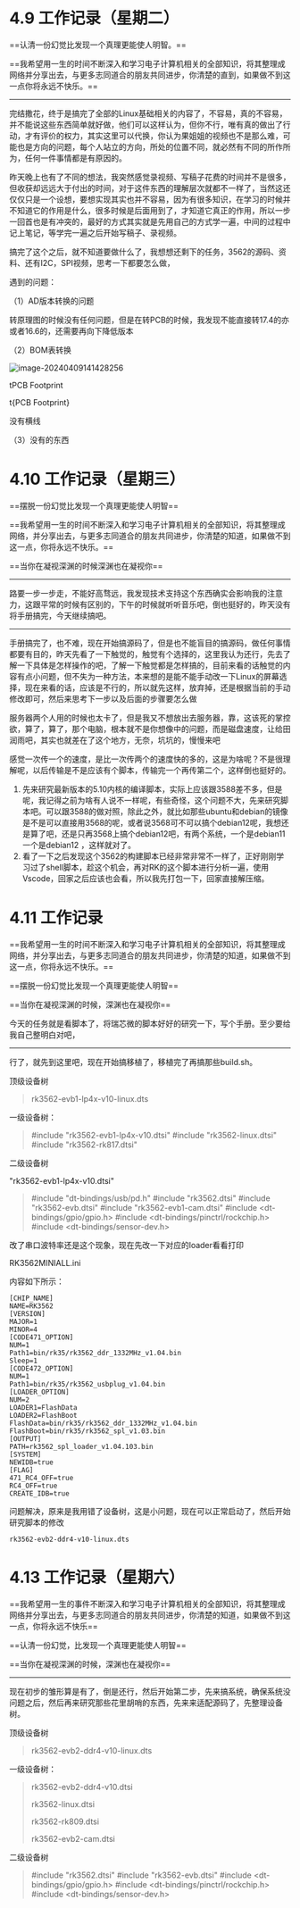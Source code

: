 # 4.9 工作记录（星期二）

==认清一份幻觉比发现一个真理更能使人明智。==

==我希望用一生的时间不断深入和学习电子计算机相关的全部知识，将其整理成网络并分享出去，与更多志同道合的朋友共同进步，你清楚的直到，如果做不到这一点你将永远不快乐。==

____

完结撒花，终于是搞完了全部的Linux基础相关的内容了，不容易，真的不容易，并不能说这些东西简单就好做，他们可以这样认为，但你不行，唯有真的做出了行动，才有评价的权力，其实这里可以代换，你认为果姐姐的视频也不是那么难，可能也是方向的问题，每个人站立的方向，所处的位置不同，就必然有不同的所作所为，任何一件事情都是有原因的。

昨天晚上也有了不同的想法，我突然感觉录视频、写稿子花费的时间并不是很多，但收获却远远大于付出的时间，对于这件东西的理解层次就都不一样了，当然这还仅仅只是一个设想，要想实现其实也并不容易，因为有很多知识，在学习的时候并不知道它的作用是什么，很多时候是后面用到了，才知道它真正的作用，所以一步一回首也是有冲突的，最好的方式其实就是先用自己的方式学一遍，中间的过程中记上笔记，等学完一遍之后开始写稿子、录视频。

搞完了这个之后，就不知道要做什么了，我想想还剩下的任务，3562的源码、资料、还有I2C，SPI视频，思考一下都要怎么做，

遇到的问题：

（1）AD版本转换的问题

转原理图的时候没有任何问题，但是在转PCB的时候，我发现不能直接转17.4的亦或者16.6的，还需要再向下降低版本

（2）BOM表转换

![image-20240409141428256](https://chai-1301855619.cos.ap-beijing.myqcloud.com/202404091414300.png)

tPCB Footprint

t{PCB Footprint}

没有横线

（3）没有的东西



# 4.10 工作记录（星期三）

==摆脱一份幻觉比发现一个真理更能使人明智==

==我希望用一生的时间不断深入和学习电子计算机相关的全部知识，将其整理成网络，并分享出去，与更多志同道合的朋友共同进步，你清楚的知道，如果做不到这一点，你将永远不快乐。==

==当你在凝视深渊的时候深渊也在凝视你==

___

路要一步一步走，不能好高骛远，我发现技术支持这个东西确实会影响我的注意力，这跟平常的时候有区别的，下午的时候就听听音乐吧，倒也挺好的，昨天没有将手册搞完，今天继续搞吧。

_____

手册搞完了，也不难，现在开始搞源码了，但是也不能盲目的搞源码，做任何事情都要有目的，昨天先看了一下触觉的，触觉有个选择的，这里我认为还行，先去了解一下具体是怎样操作的吧，了解一下触觉都是怎样搞的，目前来看的话触觉的内容有点小问题，但不失为一种方法，本来想的是能不能手动改一下Linux的屏幕选择，现在来看的话，应该是不行的，所以就先这样，放弃掉，还是根据当前的手动修改即可，然后来思考下一步以及后面的步骤要怎么做

服务器两个人用的时候也太卡了，但是我又不想放出去服务器，靠，这该死的掌控欲，算了，算了，那个电脑，根本就不是你想像中的问题，而是磁盘速度，让给田润雨吧，其实也就差在了这个地方，无奈，坑坑的，慢慢来吧

感觉一次传一个的速度，是比一次传两个的速度快的多的，这是为啥呢？不是很理解呢，以后传输是不是应该有个脚本，传输完一个再传第二个，这样倒也挺好的。

1. 先来研究最新版本的5.10内核的编译脚本，实际上应该跟3588差不多，但是呢，我记得之前为啥有人说不一样呢，有些奇怪，这个问题不大，先来研究脚本吧。可以跟3588的做对照，除此之外，就比如那些ubuntu和debian的镜像是不是可以直接用3568的呢，或者说3568可不可以搞个debian12呢，我想还是算了吧，还是只再3568上搞个debian12吧，有两个系统，一个是debian11 一个是debian12 ，这样就对了。
2. 看了一下之后发现这个3562的构建脚本已经非常非常不一样了，正好刚刚学习过了shell脚本，趁这个机会，再对RK的这个脚本进行分析一遍，使用Vscode，回家之后应该也会看，所以我先打包一下，回家直接解压缩。

# 4.11 工作记录



==我希望用一生的时间不断深入和学习电子计算机相关的全部知识，将其整理成网络，并分享出去，与更多志同道合的朋友共同进步，你清楚的知道，如果做不到这一点，你将永远不快乐。==

==摆脱一份幻觉比发现一个真理更能使人明智==

==当你在凝视深渊的时候，深渊也在凝视你==

今天的任务就是看脚本了，将瑞芯微的脚本好好的研究一下，写个手册。至少要给我自己整明白对吧，

___

行了，就先到这里吧，现在开始搞移植了，移植完了再搞那些build.sh。

顶级设备树

> rk3562-evb1-lp4x-v10-linux.dts



一级设备树：

> #include "rk3562-evb1-lp4x-v10.dtsi"
> 	#include "rk3562-linux.dtsi"
> 	#include "rk3562-rk817.dtsi"



二级设备树

"rk3562-evb1-lp4x-v10.dtsi"

> #include "dt-bindings/usb/pd.h"
> 	 #include "rk3562.dtsi"
> 	 #include "rk3562-evb.dtsi"
> 	 #include "rk3562-evb1-cam.dtsi"
> 	 #include <dt-bindings/gpio/gpio.h>
> 	 #include <dt-bindings/pinctrl/rockchip.h>
> 	 #include <dt-bindings/sensor-dev.h>



改了串口波特率还是这个现象，现在先改一下对应的loader看看打印

RK3562MINIALL.ini

内容如下所示：
~~~shell
[CHIP_NAME]
NAME=RK3562
[VERSION]
MAJOR=1
MINOR=4
[CODE471_OPTION]
NUM=1
Path1=bin/rk35/rk3562_ddr_1332MHz_v1.04.bin
Sleep=1
[CODE472_OPTION]
NUM=1
Path1=bin/rk35/rk3562_usbplug_v1.04.bin
[LOADER_OPTION]
NUM=2
LOADER1=FlashData
LOADER2=FlashBoot
FlashData=bin/rk35/rk3562_ddr_1332MHz_v1.04.bin
FlashBoot=bin/rk35/rk3562_spl_v1.03.bin
[OUTPUT]
PATH=rk3562_spl_loader_v1.04.103.bin
[SYSTEM]
NEWIDB=true
[FLAG]
471_RC4_OFF=true
RC4_OFF=true
CREATE_IDB=true
~~~

问题解决，原来是我用错了设备树，这是小问题，现在可以正常启动了，然后开始研究脚本的修改

```
rk3562-evb2-ddr4-v10-linux.dts
```

# 4.13 工作记录（星期六）

==我希望用一生的事件不断深入和学习电子计算机相关的全部知识，将其整理成网络并分享出去，与更多志同道合的朋友共同进步，你清楚的知道，如果做不到这一点，你将永远不快乐==

==认清一份幻觉，比发现一个真理更能使人明智==

==当你在凝视深渊的时候，深渊也在凝视你==

___

现在初步的雏形算是有了，倒是还行，然后开始第二步，先来搞系统，确保系统没问题之后，然后再来研究那些花里胡哨的东西，先来来适配源码了，先整理设备树。

顶级设备树

> rk3562-evb2-ddr4-v10-linux.dts



一级设备树：

> rk3562-evb2-ddr4-v10.dtsi
>
> rk3562-linux.dtsi         
>
> rk3562-rk809.dtsi          
>
>  rk3562-evb2-cam.dtsi



二级设备树



> #include "rk3562.dtsi"
> 	#include "rk3562-evb.dtsi"
> 	#include <dt-bindings/gpio/gpio.h>
> 	#include <dt-bindings/pinctrl/rockchip.h>
> 	#include <dt-bindings/sensor-dev.h>




















